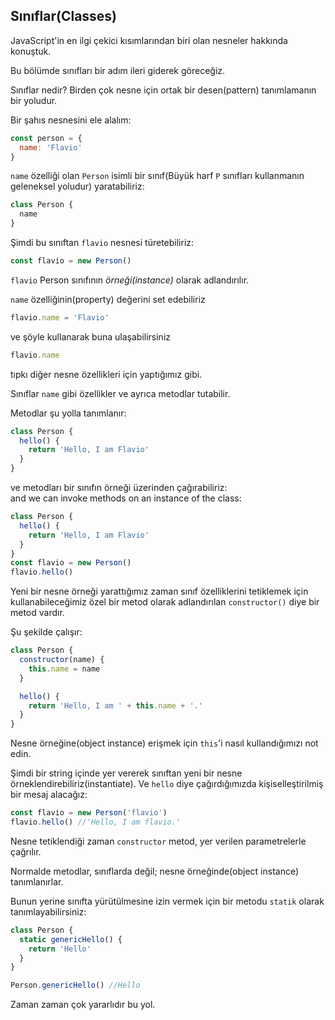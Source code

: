 ## Sınıflar(Classes)

JavaScript'in en ilgi çekici kısımlarından biri olan nesneler hakkında konuştuk.

Bu bölümde sınıfları bir adım ileri giderek göreceğiz.

Sınıflar nedir? Birden çok nesne için ortak bir desen(pattern) tanımlamanın bir yoludur.

Bir şahıs nesnesini ele alalım:

```js
const person = {
  name: 'Flavio'
}
```

`name` özelliği olan `Person` isimli bir sınıf(Büyük harf `P` sınıfları kullanmanın geleneksel yoludur) yaratabiliriz:

```js
class Person {
  name
}
```

Şimdi bu sınıftan `flavio` nesnesi türetebiliriz:

```js
const flavio = new Person()
```

`flavio` Person sınıfının *örneği(instance)* olarak adlandırılır.

`name` özelliğinin(property) değerini set edebiliriz

```js
flavio.name = 'Flavio'
```

ve şöyle kullanarak buna ulaşabilirsiniz

```js
flavio.name
```

tıpkı diğer nesne özellikleri için yaptığımız gibi.

Sınıflar `name` gibi özellikler ve ayrıca metodlar tutabilir.

Metodlar şu yolla tanımlanır:

```js
class Person {
  hello() {
    return 'Hello, I am Flavio'
  }
}
```

ve metodları bir sınıfın örneği üzerinden çağırabiliriz:  
and we can invoke methods on an instance of the class:

```js
class Person {
  hello() {
    return 'Hello, I am Flavio'
  }
}
const flavio = new Person()
flavio.hello()
```

Yeni bir nesne örneği yarattığımız zaman sınıf özelliklerini tetiklemek için kullanabileceğimiz özel bir metod olarak adlandırılan `constructor()` diye bir metod vardır.

Şu şekilde çalışır:

```js
class Person {
  constructor(name) {
    this.name = name
  }

  hello() {
    return 'Hello, I am ' + this.name + '.'
  }
}
```

Nesne örneğine(object instance) erişmek için `this`'i nasıl kullandığımızı not edin.

Şimdi bir string içinde yer vererek sınıftan yeni bir nesne örneklendirebiliriz(instantiate). Ve `hello` diye çağırdığımızda kişiselleştirilmiş bir mesaj alacağız:

```js
const flavio = new Person('flavio')
flavio.hello() //'Hello, I am flavio.'
```

Nesne tetiklendiği zaman `constructor` metod, yer verilen parametrelerle çağrılır.

Normalde metodlar, sınıflarda değil; nesne örneğinde(object instance) tanımlanırlar.

Bunun yerine sınıfta yürütülmesine izin vermek için bir metodu `statik` olarak tanımlayabilirsiniz:

```js
class Person {
  static genericHello() {
    return 'Hello'
  }
}

Person.genericHello() //Hello
```

Zaman zaman çok yararlıdır bu yol.